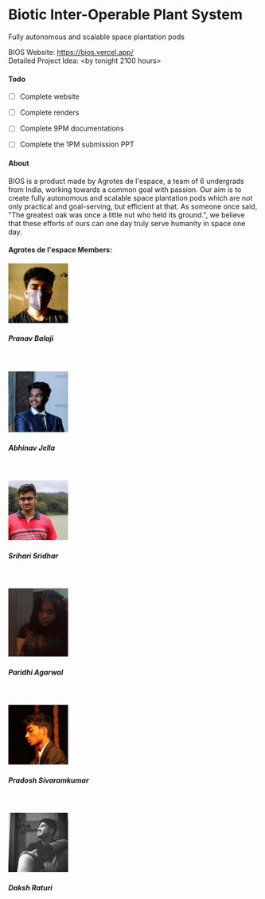 # Biotic Inter-Operable Plant System
Fully autonomous and scalable space plantation pods

BIOS Website: https://bios.vercel.app/<br />
Detailed Project Idea: <by tonight 2100 hours>

#### Todo
- [ ] Complete website
- [ ] Complete renders
- [ ] Complete 9PM documentations
- [ ] Complete the 1PM submission PPT


#### About
BIOS is a product made by Agrotes de l'espace, a team of 6 undergrads from India, working towards a common goal with passion. Our aim is to create fully autonomous and scalable space plantation pods which are not only practical and goal-serving, but efficient at that.
As someone once said, "The greatest oak was once a little nut who held its ground.", we believe that these efforts of ours can one day truly serve humanity in space one day.

#### Agrotes de l'espace Members:<br />
<img src="https://raw.githubusercontent.com/deltaonealpha/bios/main/media/profilepictures/pranav.jpg" alt="picture_pranav_balaji" width="120px"/> 

##### Pranav Balaji

<br/><br/>
<img src="https://raw.githubusercontent.com/deltaonealpha/bios/main/media/profilepictures/abhinav.jpg" alt="picture_abhinav_jella" width="120px"/>

##### Abhinav Jella

<br/><br/>
<img src="https://raw.githubusercontent.com/deltaonealpha/bios/main/media/profilepictures/srihari.jpg" alt="picture_srihari_sridhar" width="120px"/>

##### Srihari Sridhar

<br/><br/>
<img src="https://raw.githubusercontent.com/deltaonealpha/bios/main/media/profilepictures/paridhi.jpg" alt="picture_paridhi_agarwal" width="120px"/>

##### Paridhi Agarwal

<br/><br/>
<img src="https://raw.githubusercontent.com/deltaonealpha/bios/main/media/profilepictures/pradosh.jpg" alt="picture_pradosh_sivaramkumar" width="120px"/>

##### Pradosh Sivaramkumar

<br/><br/>
<img src="https://raw.githubusercontent.com/deltaonealpha/bios/main/media/profilepictures/daksh.jpg" alt="picture_daksh_raturi" width="120px"/>

##### Daksh Raturi
